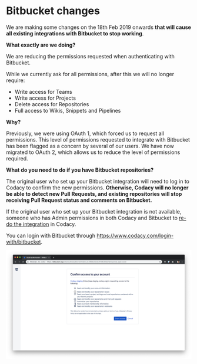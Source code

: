 # Bitbucket changes

We are making some changes on the 18th Feb 2019 onwards **that will cause all existing integrations with Bitbucket to stop working**.

**What exactly are we doing?**

We are reducing the permissions requested when authenticating with Bitbucket.

While we currently ask for all permissions, after this we will no longer require:

-   Write access for Teams
-   Write access for Projects
-   Delete access for Repositories
-   Full access to Wikis, Snippets and Pipelines

**Why?**

Previously, we were using OAuth 1, which forced us to request all permissions. This level of permissions requested to integrate with Bitbucket has been flagged as a concern by several of our users. We have now migrated to OAuth 2, which allows us to reduce the level of permissions required.

**What do you need to do if you have Bitbucket repositories?**

The original user who set up your Bitbucket integration will need to log in to Codacy to confirm the new permissions. **Otherwise, Codacy will no longer be able to detect new Pull Requests, and existing repositories will stop receiving Pull Request status and comments on Bitbucket.**

If the original user who set up your Bitbucket integration is not available, someone who has Admin permissions in both Codacy and Bitbucket to [re-do the integration](/hc/en-us/articles/207280239-Bitbucket-Integration) in Codacy.

You can login with Bitbucket through <https://www.codacy.com/login-with/bitbucket>.

![Screenshot_2019-02-14_at_12.00.41.png](../../images/Screenshot_2019-02-14_at_12.00.41.png)
